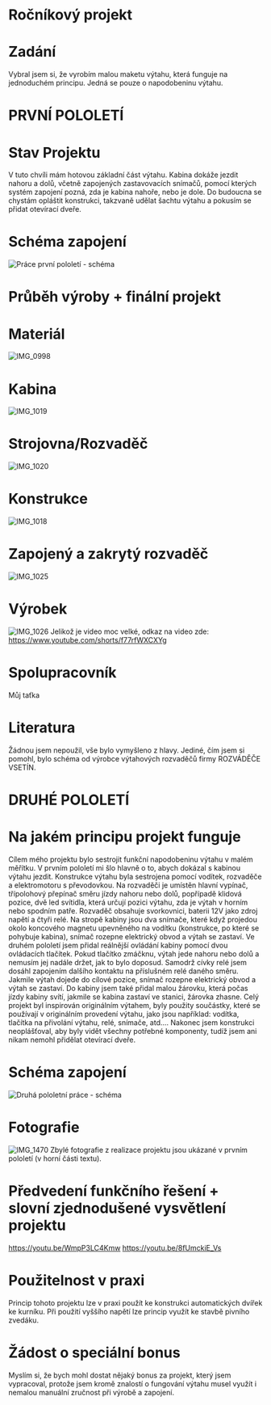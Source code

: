 # Ročníkový projekt

# Zadání
Vybral jsem si, že vyrobím malou maketu výtahu, která funguje na jednoduchém principu. Jedná se pouze o napodobeninu výtahu.

# PRVNÍ POLOLETÍ
# Stav Projektu
V tuto chvíli mám hotovou základní část výtahu. Kabina dokáže jezdit nahoru a dolů, včetně zapojených zastavovacích snímačů, pomocí kterých systém zapojení pozná, zda je kabina nahoře, nebo je dole. 
Do budoucna se chystám opláštit konstrukci, takzvaně udělat šachtu výtahu a pokusím se přidat otevírací dveře.

# Schéma zapojení
![Práce první pololetí - schéma](https://github.com/PekarT/PC/assets/154253404/b93b0a5e-d3d5-4608-94a2-6f0dd534d9fe)

# Průběh výroby + finální projekt

# Materiál
![IMG_0998](https://github.com/PekarT/PC/assets/154253404/785ff402-c611-4e5f-925d-7f407bdceeed)

# Kabina
![IMG_1019](https://github.com/PekarT/PC/assets/154253404/8b32d6c0-a332-46ac-a8f6-187a64b97f42)

# Strojovna/Rozvaděč
![IMG_1020](https://github.com/PekarT/PC/assets/154253404/a5a66b24-6226-4564-943f-700a483e7dcb)

# Konstrukce
![IMG_1018](https://github.com/PekarT/PC/assets/154253404/17c19782-fcc7-4e36-b530-1c99598f5114)

# Zapojený a zakrytý rozvaděč
![IMG_1025](https://github.com/PekarT/PC/assets/154253404/5a19a648-055f-4ece-8770-3166bbb7897c)

# Výrobek
![IMG_1026](https://github.com/PekarT/PC/assets/154253404/52f46a69-a8a2-4048-9ac3-8e6fe3409727)
Jelikož je video moc velké, odkaz na video zde: https://www.youtube.com/shorts/f77rfWXCXYg

# Spolupracovník
Můj taťka

# Literatura
Žádnou jsem nepoužil, vše bylo vymyšleno z hlavy. Jediné, čím jsem si pomohl, bylo schéma od výrobce výtahových rozvaděčů firmy ROZVÁDĚČE VSETÍN.

# DRUHÉ POLOLETÍ
# Na jakém principu projekt funguje
Cílem mého projektu bylo sestrojit funkční napodobeninu výtahu v malém měřítku. V prvním pololetí mi šlo hlavně o to, abych dokázal s kabinou výtahu jezdit. Konstrukce výtahu byla sestrojena pomocí vodítek, rozvaděče a elektromotoru s převodovkou. Na rozvaděči je umístěn hlavní vypínač, třípolohový přepínač směru jízdy nahoru nebo dolů, popřípadě klidová pozice, dvě led svítidla, která určují pozici výtahu, zda je výtah v horním nebo spodním patře. Rozvaděč obsahuje svorkovnici, baterii 12V jako zdroj napětí a čtyři relé. Na stropě kabiny jsou dva snímače, které když projedou okolo koncového magnetu upevněného na vodítku (konstrukce, po které se pohybuje kabina), snímač rozepne elektrický obvod a výtah se zastaví.
Ve druhém pololetí jsem přidal reálnější ovládání kabiny pomocí dvou ovládacích tlačítek. Pokud tlačítko zmáčknu, výtah jede nahoru nebo dolů a nemusím jej nadále držet, jak to bylo doposud. Samodrž cívky relé jsem dosáhl zapojením dalšího kontaktu na příslušném relé daného směru. Jakmile výtah dojede do cílové pozice, snímač rozepne elektrický obvod a výtah se zastaví. Do kabiny jsem také přidal malou žárovku, která počas jízdy kabiny svítí, jakmile se kabina zastaví ve stanici, žárovka zhasne. Celý projekt byl inspirován originálním výtahem, byly použity součástky, které se používají v originálním provedení výtahu, jako jsou například: vodítka, tlačítka na přivolání výtahu, relé, snímače, atd....
Nakonec jsem konstrukci neoplášťoval, aby byly vidět všechny potřebné komponenty, tudíž jsem ani nikam nemohl přidělat otevírací dveře.

# Schéma zapojení
![Druhá pololetní práce - schéma](https://github.com/PekarT/PC/assets/154253404/05f5f2d3-6bd6-4aee-ad24-6b0de59e3d92)

# Fotografie
![IMG_1470](https://github.com/PekarT/PC/assets/154253404/6dc973f9-ef3f-4802-9bda-c37ea4e33757)
Zbylé fotografie z realizace projektu jsou ukázané v prvním pololetí (v horní části textu).

# Předvedení funkčního řešení + slovní zjednodušené vysvětlení projektu
https://youtu.be/WmpP3LC4Kmw
https://youtu.be/8fUmckiE_Vs

# Použitelnost v praxi
Princip tohoto projektu lze v praxi použít ke konstrukci automatických dvířek ke kurníku. Při použití vyššího napětí lze princip využít ke stavbě pivního zvedáku.

# Žádost o speciální bonus
Myslím si, že bych mohl dostat nějaký bonus za projekt, který jsem vypracoval, protože jsem kromě znalostí o fungování výtahu musel využít i nemalou manuální zručnost při výrobě a zapojení.
